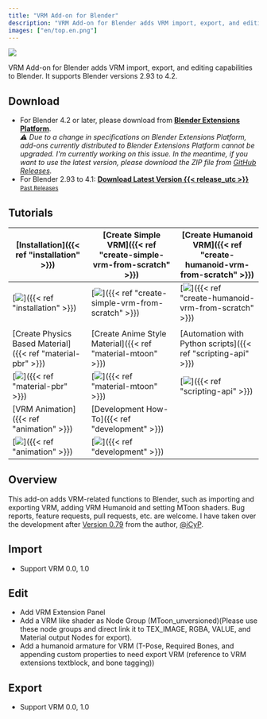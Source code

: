 ```yaml
---
title: "VRM Add-on for Blender"
description: "VRM Add-on for Blender adds VRM import, export, and editing capabilities to Blender."
images: ["en/top.en.png"]
---
```


<style>
main header {
  display: none;
}

main article.prose section :where(p, img):not(:where([class~=not-prose] *)) {
  margin-top: 0;
}
</style>

![](top.en.png)

VRM Add-on for Blender adds VRM import, export, and editing capabilities to Blender. It supports Blender versions 2.93 to 4.2.

## Download

- For Blender 4.2 or later, please download from [**Blender Extensions Platform**](https://extensions.blender.org/add-ons/vrm). \
  _⚠️ Due to a change in specifications on Blender Extensions Platform, add-ons currently distributed to Blender Extensions Platform cannot be upgraded. I'm currently working on this issue. In the meantime, if you want to use the latest version, please download the ZIP file from [GitHub Releases](https://github.com/saturday06/VRM-Addon-for-Blender/releases)._
- For Blender 2.93 to 4.1: **[Download Latest Version {{< release_utc >}}](https://vrm-addon-for-blender.info/releases/VRM_Addon_for_Blender-release.zip)** \
  <small>[Past Releases](https://github.com/saturday06/VRM-Addon-for-Blender/releases)</small>

## Tutorials

| [Installation]({{< ref "installation" >}})                  | [Create Simple VRM]({{< ref "create-simple-vrm-from-scratch" >}}) | [Create Humanoid VRM]({{< ref "create-humanoid-vrm-from-scratch" >}}) |
| ----------------------------------------------------------- | ----------------------------------------------------------------- | --------------------------------------------------------------------- |
| [![](installation.gif)]({{< ref "installation" >}})         | [![](simple.gif)]({{< ref "create-simple-vrm-from-scratch" >}})   | [![](humanoid.gif)]({{< ref "create-humanoid-vrm-from-scratch" >}})   |
|                                                             |                                                                   |                                                                       |
| [Create Physics Based Material]({{< ref "material-pbr" >}}) | [Create Anime Style Material]({{< ref "material-mtoon" >}})       | [Automation with Python scripts]({{< ref "scripting-api" >}})         |
| [![](material_pbr.gif)]({{< ref "material-pbr" >}})         | [![](material_mtoon.gif)]({{< ref "material-mtoon" >}})           | [![](scripting_api.gif)]({{< ref "scripting-api" >}})                 |
| [VRM Animation]({{< ref "animation" >}})                    | [Development How-To]({{< ref "development" >}})                   |                                                                       |
| [![](animation.gif)]({{< ref "animation" >}})               | [![](animation.gif)]({{< ref "development" >}})                   |                                                                       |

## Overview

This add-on adds VRM-related functions to Blender, such as importing and exporting VRM, adding VRM Humanoid and setting MToon shaders. Bug reports, feature requests, pull requests, etc. are welcome. I have taken over the development after [Version 0.79](https://github.com/iCyP/VRM_IMPORTER_for_Blender2_8/releases/tag/0.79) from the author, [@iCyP](https://github.com/iCyP).

## Import

- Support VRM 0.0, 1.0

## Edit

- Add VRM Extension Panel
- Add a VRM like shader as Node Group (MToon_unversioned)(Please use these node groups and direct link it to TEX_IMAGE, RGBA, VALUE, and Material output Nodes for export).
- Add a humanoid armature for VRM (T-Pose, Required Bones, and appending custom properties to need export VRM (reference to VRM extensions textblock, and bone tagging))

## Export

- Support VRM 0.0, 1.0
